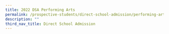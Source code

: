 ```yaml
---
title: 2022 DSA Performing Arts
permalink: /prospective-students/direct-school-admission/performing-arts/
description: ""
third_nav_title: Direct School Admission
---
```

